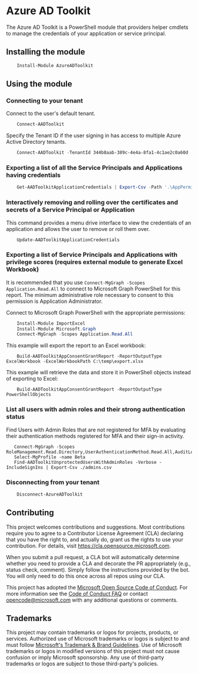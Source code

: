 # Azure AD Toolkit

The Azure AD Toolkit is a PowerShell module that providers helper cmdlets to manage the credentials of your application or service principal.

## Installing the module
```powershell
    Install-Module AzureADToolkit
```

## Using the module

### Connecting to your tenant
Connect to the user's default tenant.
```powershell
    Connect-AADToolkit    
```
Specify the Tenant ID if the user signing in has access to multiple Azure Active Directory tenants.
```powershell
    Connect-AADToolkit -TenantId 344b8aab-389c-4e4a-8fa1-4c1ae2c0a60d
```

### Exporting a list of all the Service Principals and Applications having credentials
```powershell
    Get-AADToolkitApplicationCredentials | Export-Csv -Path '.\AppPermissions.csv'  -NoTypeInformation
```

### Interactively removing and rolling over the certificates and secrets of a Service Principal or Application
This command provides a menu drive interface to view the credentials of an application and allows the user to remove or roll them over.
```powershell
    Update-AADToolkitApplicationCredentials
```

### Exporting a list of Service Principals and Applications with privilege scores (requires external module to generate Excel Workbook)
It is recommended that you use `Connect-MgGraph -Scopes Application.Read.All` to connect to Microsoft Graph PowerShell for this report. The minimum administrative role necessary to consent to this permission is Application Administrator.

Connect to Microsoft Graph PowerShell with the appropriate permissions:
```powershell
    Install-Module ImportExcel
    Install-Module Microsoft.Graph
    Connect-MgGraph -Scopes Application.Read.All
```

This example will export the report to an Excel workbook:
```
    Build-AADToolkitAppConsentGrantReport -ReportOutputType ExcelWorkbook -ExcelWorkbookPath C:\temp\export.xlsx
```

This example will retrieve the data and store it in PowerShell objects instead of exporting to Excel:
```
    Build-AADToolkitAppConsentGrantReport -ReportOutputType PowerShellObjects
```

### List all users with admin roles and their strong authentication status

Find Users with Admin Roles that are not registered for MFA by evaluating their authentication methods registered for MFA and their sign-in activity.

```
   Connect-MgGraph -Scopes RoleManagement.Read.Directory,UserAuthenticationMethod.Read.All,AuditLog.Read.All,User.Read.All,Group.Read.All,Application.Read.All
   Select-MgProfile -name Beta
   Find-AADToolkitUnprotectedUsersWithAdminRoles -Verbose -IncludeSignIns | Export-Csv ./admins.csv
```


### Disconnecting from your tenant
```powershell
    Disconnect-AzureADToolkit
```

## Contributing

This project welcomes contributions and suggestions.  Most contributions require you to agree to a
Contributor License Agreement (CLA) declaring that you have the right to, and actually do, grant us
the rights to use your contribution. For details, visit https://cla.opensource.microsoft.com.

When you submit a pull request, a CLA bot will automatically determine whether you need to provide
a CLA and decorate the PR appropriately (e.g., status check, comment). Simply follow the instructions
provided by the bot. You will only need to do this once across all repos using our CLA.

This project has adopted the [Microsoft Open Source Code of Conduct](https://opensource.microsoft.com/codeofconduct/).
For more information see the [Code of Conduct FAQ](https://opensource.microsoft.com/codeofconduct/faq/) or
contact [opencode@microsoft.com](mailto:opencode@microsoft.com) with any additional questions or comments.

## Trademarks

This project may contain trademarks or logos for projects, products, or services. Authorized use of Microsoft 
trademarks or logos is subject to and must follow 
[Microsoft's Trademark & Brand Guidelines](https://www.microsoft.com/en-us/legal/intellectualproperty/trademarks/usage/general).
Use of Microsoft trademarks or logos in modified versions of this project must not cause confusion or imply Microsoft sponsorship.
Any use of third-party trademarks or logos are subject to those third-party's policies.
